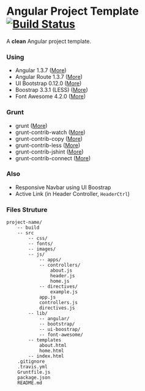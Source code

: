 Angular Project Template [![Build Status](https://travis-ci.org/ekonstantinidis/angular-project-template.svg?branch=master)](https://travis-ci.org/ekonstantinidis/angular-project-template)
=======================

A **clean** Angular project template.

### Using

- Angular 1.3.7 ([More](http://www.angularjs.org/))
- Angular Route 1.3.7 ([More](http://www.angularjs.org/))
- UI Bootstrap 0.12.0 ([More](http://angular-ui.github.io/bootstrap))
- Boostrap 3.3.1 (LESS) ([More](http://www.getbootstrap.com/))
- Font Awesome 4.2.0 ([More](http://fontawesome.io/))


### Grunt

- grunt ([More](http://gruntjs.com/))
- grunt-contrib-watch ([More](https://github.com/gruntjs/grunt-contrib-watch))
- grunt-contrib-copy ([More](https://github.com/gruntjs/grunt-contrib-copy))
- grunt-contrib-less ([More](https://github.com/gruntjs/grunt-contrib-less))
- grunt-contrib-jshint ([More](https://github.com/gruntjs/grunt-contrib-jshint))
- grunt-contrib-connect ([More](https://github.com/gruntjs/grunt-contrib-connect))


### Also

- Responsive Navbar using UI Boostrap
- Active Link (in Header Controller, `HeaderCtrl`)

### Files Struture

    project-name/
    	-- build
    	-- src
	        -- css/
	        -- fonts/
	        -- images/
	        -- js/
	            -- apps/
	            -- controllers/
	                about.js
	                header.js
	                home.js
	            -- directives/
	                example.js
	            app.js
	            controllers.js
	            directives.js
	        -- lib/
            	-- angular/
            	-- bootstrap/
				-- ui-boostrap/
				-- font-awesome/
			-- templates
				about.html
				home.html
	        -- index.html
        .gitignore
        .travis.yml
        Gruntfile.js
        package.json
        README.md